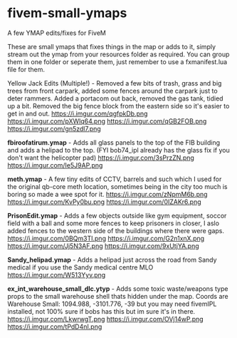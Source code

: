 # fivem-small-ymaps
A few YMAP edits/fixes for FiveM

These are small ymaps that fixes things in the map or adds to it, simply stream out the ymap from your resources folder as required. 
You can group them in one folder or seperate them, just remember to use a fxmanifest.lua file for them.

Yellow Jack Edits (Multiple!) - Removed a few bits of trash, grass and big trees from front carpark, added some fences around the carpark just to deter rammers. Added a portacom out back, removed the gas tank, tidied up a bit. Removed the big fence block from the eastern side so it's easier to get in and out.
https://i.imgur.com/qgfpkDb.png
https://i.imgur.com/pXWlq64.png
https://i.imgur.com/qGB2FOB.png
https://i.imgur.com/gn5zdl7.png


**fbiroofatirum.ymap** - Adds all glass panels to the top of the FIB building and adds a helipad to the top. (FYI bob74_ipl already has the glass fix if you don't want the helicopter pad)
https://i.imgur.com/3sPrzZN.png
https://i.imgur.com/Ie5J9AP.png

**meth.ymap** - A few tiny edits of CCTV, barrels and such which I used for the original qb-core meth location, sometimes being in the city too much is boring so made a wee spot for it.
https://i.imgur.com/zNpmM6b.png
https://i.imgur.com/KvPy0bu.png
https://i.imgur.com/0IZAKr6.png

**PrisonEdit.ymap** - Adds a few objects outside like gym equipment, soccor field with a ball and some more fences to keep prisoners in closer, I aslo added fences to the western side of the buildings where there were gaps.
https://i.imgur.com/0BQm3TI.png
https://i.imgur.com/G2n1xnX.png
https://i.imgur.com/Jj5N3AF.png
https://i.imgur.com/9xUtjYA.png

**Sandy_helipad.ymap** - Adds a helipad just across the road from Sandy medical if you use the Sandy medical centre MLO
https://i.imgur.com/W513Yyv.png

**ex_int_warehouse_small_dlc.ytyp** - Adds some toxic waste/weapons type props to the small warehouse shell thats hidden under the map. Coords are Warehouse Small: 1094.988, -3101.776, -39 but you may need fivemIPL installed, not 100% sure if bobs has this but im sure it's in there.
https://i.imgur.com/LkwrwgT.png
https://i.imgur.com/OVj14wP.png
https://i.imgur.com/tPdD4nI.png
